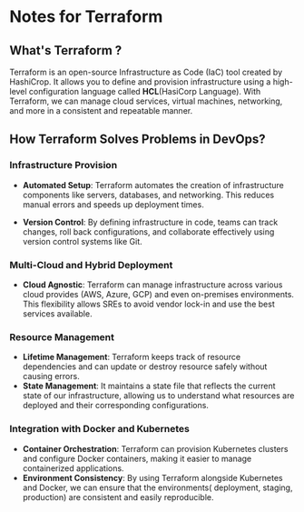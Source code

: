 # Notes for Terraform

## What's Terraform ?

Terraform is an open-source Infrastructure as Code (IaC) tool created by HashiCrop. It allows you to define and
provision infrastructure using a high-level configuration language called **HCL**(HasiCorp Language). With Terraform, we
can manage cloud services, virtual machines, networking, and more in a consistent and repeatable manner.

## How Terraform Solves Problems in DevOps?

### Infrastructure Provision

- **Automated Setup**: Terraform automates the creation of infrastructure components like servers, databases, and
  networking. This reduces manual errors and speeds up deployment times.

- **Version Control**: By defining infrastructure in code, teams can track changes, roll back configurations, and
  collaborate effectively using version control systems like Git.

### Multi-Cloud and Hybrid Deployment

- **Cloud Agnostic**: Terraform can manage infrastructure across various cloud provides (AWS, Azure, GCP) and even
  on-premises environments. This flexibility allows SREs to avoid vendor lock-in and use the best services available.

### Resource Management

- **Lifetime Management**: Terraform keeps track of resource dependencies and can update or destroy resource safely
  without causing errors.
- **State Management**: It maintains a state file that reflects the current state of our infrastructure, allowing us to
  understand what resources are deployed and their corresponding configurations.

### Integration with Docker and Kubernetes

- **Container Orchestration**: Terraform can provision Kubernetes clusters and configure Docker containers, making it
  easier to manage containerized applications.
- **Environment Consistency**: By using Terraform alongside Kubernetes and Docker, we can ensure that the environments(
  deployment, staging, production) are consistent and easily reproducible. 